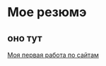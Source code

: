 # Мое резюмэ

## оно тут
[Моя первая работа по сайтам](https://0verl0add.github.io/resume-simpla/%D1%82%D0%B5%D0%B3%D0%B8%20%D1%82%D0%B5%D0%BA%D1%81%D1%82%D0%B0.html)
